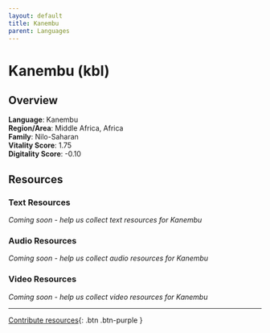 ```yaml
---
layout: default
title: Kanembu
parent: Languages
---
```


# Kanembu (kbl)

## Overview

**Language**: Kanembu  
**Region/Area**: Middle Africa, Africa  
**Family**: Nilo-Saharan  
**Vitality Score**: 1.75  
**Digitality Score**: -0.10  

## Resources

### Text Resources
*Coming soon - help us collect text resources for Kanembu*

### Audio Resources
*Coming soon - help us collect audio resources for Kanembu*

### Video Resources
*Coming soon - help us collect video resources for Kanembu*

---

[Contribute resources](https://fairtrain.github.io/){: .btn .btn-purple }
